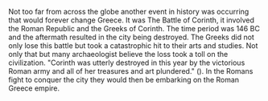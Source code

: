 Not too far from across the globe another event in history was occurring that would forever change Greece. It was The Battle of Corinth, it involved the Roman Republic and the Greeks of Corinth. The time period was 146 BC and the aftermath resulted in the city being destroyed. The Greeks did not only lose this battle but took a catastrophic hit to their arts and studies. Not only that but many archaeologist believe the loss took a toll on the civilization. "Corinth was utterly destroyed in this year by the victorious Roman army and all of her treasures and art plundered." (). In the Romans fight to conquer the city they would then be embarking on the Roman Greece empire.